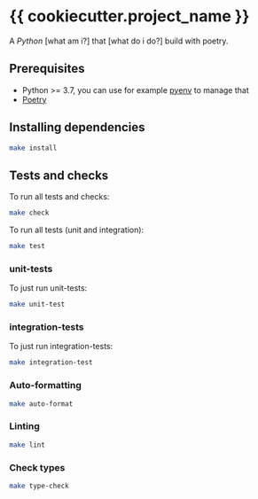 # {{ cookiecutter.project_name }}
A _Python_ [what am i?] that [what do i do?] build with poetry.

## Prerequisites
* Python >= 3.7, you can use for example [pyenv](https://github.com/pyenv/pyenv#installation) to manage that
* [Poetry](https://python-poetry.org/docs/#installation)

## Installing dependencies
```bash
make install
```

## Tests and checks
To run all tests and checks:
```bash
make check
```

To run all tests (unit and integration):
```bash
make test
```

### unit-tests
To just run unit-tests:
```bash
make unit-test
```

### integration-tests
To just run integration-tests:
```bash
make integration-test
```

### Auto-formatting
```bash
make auto-format
```

### Linting
```bash
make lint
```

### Check types
```bash
make type-check
```
